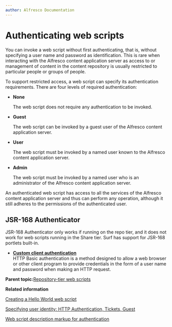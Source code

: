 ```yaml
---
author: Alfresco Documentation
---
```


# Authenticating web scripts

You can invoke a web script without first authenticating, that is, without specifying a user name and password as identification. This is rare when interacting with the Alfresco content application server as access to or management of content in the content repository is usually restricted to particular people or groups of people.

To support restricted access, a web script can specify its authentication requirements. There are four levels of required authentication:

-   **None**

    The web script does not require any authentication to be invoked.


-   **Guest**

    The web script can be invoked by a guest user of the Alfresco content application server.


-   **User**

    The web script must be invoked by a named user known to the Alfresco content application server.


-   **Admin**

    The web script must be invoked by a named user who is an administrator of the Alfresco content application server.


An authenticated web script has access to all the services of the Alfresco content application server and thus can perform any operation, although it still adheres to the permissions of the authenticated user.

## JSR-168 Authenticator

JSR-168 Authenticator only works if running on the repo tier, and it does not work for web scripts running in the Share tier. Surf has support for JSR-168 portlets built-in.

-   **[Custom client authentication](../concepts/ws-custom-client-authentication.md)**  
HTTP Basic authentication is a method designed to allow a web browser or other client program to provide credentials in the form of a user name and password when making an HTTP request.

**Parent topic:**[Repository-tier web scripts](../concepts/ws-overview.md)

**Related information**  


[Creating a Hello World web script](../tasks/ws-hello-world-create.md)

[Specifying user identity: HTTP Authentication, Tickets, Guest](../tasks/ws-specify-user-identity.md)

[Web script description markup for authentication](../references/api-wsdl-authentication.md)

